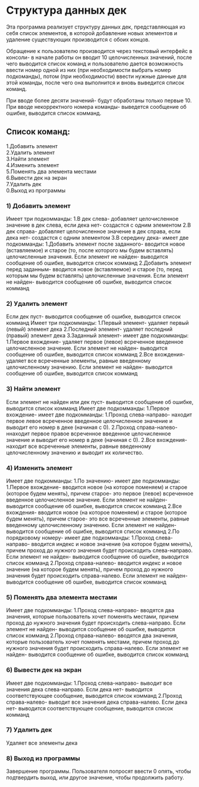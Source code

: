 # Структура данных дек
Эта программа реализует структуру данных дек, представляющая из себя список элементов, в которой добавление новых элементов и удаление существующих производится с обоих концов.

Обращение к пользователю производится через текстовый интерфейс в консоли- в начале работы он вводит 10 целочисленных значений, после чего выводится список команд и пользователю дается возможность ввести номер одной из них (при необходимости выбрать номер подкоманды), потом (при необходимости) ввести нужные данные для этой команды, после чего она выполнится и вновь выведится список команд.

При вводе более десяти значений- будут обработаны только первые 10. При вводе некорректного номера команды- выведется сообщение об ошибке, выводится список комманд.

## Список команд:
1.Добавить элемент<br/>
2.Удалить элемент<br/>
3.Найти элемент<br/>
4.Изменить элемент<br/>
5.Поменять два элемента местами<br/>
6.Вывести дек на экран<br/>
7.Удалить дек<br/>
0.Выход из программы<br/>

### 1) Добавить элемент
Имеет три подкомманды:
	1.В дек слева- добавляет целочисленное значение в дек слева, если дека нет- создастся с одним элементом
	2.В дек справа- добавляет целочисленное значение в дек справа, если дека нет- создастся с одним элементом
	3.В середину дека- имеет две подкомманды:
		1.Добавить элемент после заданного- вводится новое (вставляемое) и старое (то, после которого мы будем вставлять) целочисленные значения. Если элемент не найден- выводится сообщение об ошибке, выводится список комманд
		2.Добавить элемент перед заданным- вводится новое (вставляемое) и старое (то, перед которым мы будем вставлять) целочисленные значения. Если элемент не найден- выводится сообщение об ошибке, выводится список комманд

### 2) Удалить элемент
Если дек пуст- выводится сообщение об ошибке, выводится список комманд
Имеет три подкомманды:
	1.Первый элемент- удаляет первый (левый) элемент дека
	2.Последний элемент- удаляет последний (правый) элемент дека
	3.Заданный элемент- имеет две подкомманды:
		1.Первое вхождение- удаляет первое (левое) всреченное введенное целочисленное значение. Если элемент не найден- выводится сообщение об ошибке, выводится список комманд
		2.Все вхождения- удаляет все всреченные элементы, равные введенному целочисленному значению. Если элемент не найден- выводится сообщение об ошибке, выводится список комманд

### 3) Найти элемент
Если элемент не найден или дек пуст- выводится сообщение об ошибке, выводится список комманд
Имеет две подкомманды:
	1.Первое вхождение- имеет две подкомманды:
		1.Проход слева-направо- находит первое левое всреченное введенное целочисленное значение и выводит его номер в деке (начиная с 0).
		2.Проход справа-налево- ннаходит первое правое всреченное введенное целочисленное значение и выводит его номер в деке (начиная с 0).
	2.Все вхождения- находит все всреченные элементы, равные введенному целочисленному значению и выводит их количество.

### 4) Изменить элемент
Имеет две подкомманды:
	1.По значению- имеет две подкомманды:
		1.Первое вхождение- вводится новое (на которое поменяем) и старое (которое будем менять), причем старое- это первое (левое) всреченное введенное целочисленное значение. Если элемент не найден- выводится сообщение об ошибке, выводится список комманд
		2.Все вхождения- вводится новое (на которое поменяем) и старое (которое будем менять), причем старое- это все всреченные элементы, равные введенному целочисленному значению. Если элемент не найден- выводится сообщение об ошибке, выводится список комманд
	2.По порядковому номеру- имеет две подкомманды:
		1.Проход слева-направо- вводится индекс и новое значение (на которое будем менять), причем проход до нужного значения будет происходить слева-направо. Если элемент не найден- выводится сообщение об ошибке, выводится список комманд
		2.Проход справа-налево- вводится индекс и новое значение (на которое будем менять), причем проход до нужного значения будет происходить справа-налево. Если элемент не найден- выводится сообщение об ошибке, выводится список комманд

### 5) Поменять два элемента местами
Имеет две подкомманды:
	1.Проход слева-направо- вводятся два значения, которые пользователь хочет поменять местами, причем проход до нужного значения будет происходить слева-направо. Если элемент не найден- выводится сообщение об ошибке, выводится список комманд
	2.Проход справа-налево- вводятся два значения, которые пользователь хочет поменять местами, причем проход до нужного значения будет происходить справа-налево. Если элемент не найден- выводится сообщение об ошибке, выводится список комманд

### 6) Вывести дек на экран
Имеет две подкомманды:
	1.Проход слева-направо- выводит все значения дека слева-направо. Если дека нет- выводится соответствующее сообщение, выводится список комманд
	2.Проход справа-налево- выводит все значения дека справа-налево. Если дека нет- выводится соответствующее сообщение, выводится список комманд

### 7) Удалить дек
Удаляет все элементы дека

### 8) Выход из программы
Завершение программы. Пользователя попросят ввести 0 опять, чтобы подтвердить выход, или другое значение, чтобы продолжить работу.
